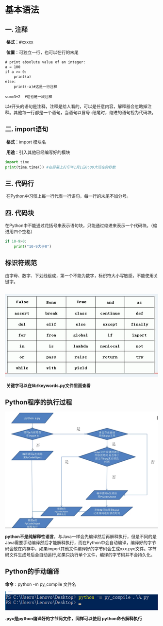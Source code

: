 # 基本语法

## 一. 注释

​	**格式**：#xxxxx

​	**位置**：可独立一行，也可以在行的末尾

```pytho
# print absolute value of an integer:
a = 100
if a >= 0:
    print(a)
else:
    print(-a)#这是一行注释

sum=3+2  #这也是一段注释
```

以`#`开头的语句是注释，注释是给人看的，可以是任意内容，解释器会忽略掉注释。其他每一行都是一个语句，当语句以冒号`:`结尾时，缩进的语句视为代码块。

## 二. import语句

​	**格式**：import  模块名

​	**用途**：引入其他已经编写好的模块

```python
import time
print(time.time()) #在屏幕上打印年1月1日0:00大现在的秒数
```

## 三. 代码行

​	在Python中习惯上每一行代表一行语句，每一行的末尾不加分号。

## 四. 代码块

​	在Python中不能通过花括号来表示语句块，只能通过缩进来表示一个代码块。（缩进用四个空格）

```python
if 10-9>0:
    print("10-9大于0")
```

## 标识符规范

​	由字母、数字、下划线组成，第一个不能为数字，标识符大小写敏感，不能使用关键字。

​	![](../images/keywords.png)

​	**关键字可以在lib/keywords.py文件里面查看**



## Python程序的执行过程

![](../images/execute.png)

​	**python不是纯解释性语言**，与Java一样会先编译然后再解释执行，但是不同的是Java需要手动编译然后才能解释执行，而在Python中会自动编译，编译好的字节码会放在内存中，如果import其他文件编译好的字节码会生成xxx.pyc文件。字节码文件生成号后会自动运行,如果只执行单个文件，编译的字节码并不会持久化。



## Python的手动编译

**命令**：python -m py_compile  文件名

![](../images/compile.png)

**.pyc是python编译好的字节码文件，同样可以使用 python命令解释执行**




